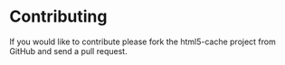 Contributing
============
If you would like to contribute please fork the html5-cache project from GitHub and send a pull request.